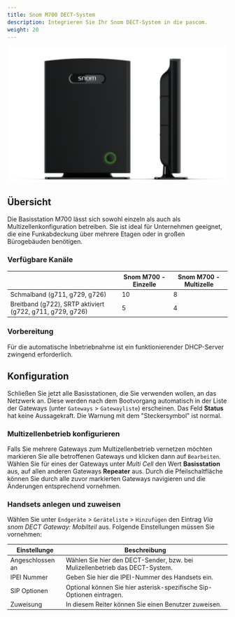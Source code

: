 ```yaml
---
title: Snom M700 DECT-System
description: Integrieren Sie Ihr Snom DECT-System in die pascom.
weight: 20
---
```


![Snom M700](snom_m700_dect.png?width=600px)


## Übersicht

Die Basisstation M700 lässt sich sowohl einzeln als auch als Multizellenkonfiguration betreiben. Sie ist ideal für Unternehmen geeignet, die eine Funkabdeckung über mehrere Etagen oder in großen Bürogebäuden benötigen.

### Verfügbare Kanäle

||Snom M700 - Einzelle|Snom M700 - Multizelle|
|----|----|----|
|Schmalband (g711, g729, g726)|10|8|
|Breitband (g722), SRTP aktiviert (g722, g711, g729, g726)|5|4|

### Vorbereitung

Für die automatische Inbetriebnahme ist ein funktionierender DHCP-Server zwingend erforderlich.


## Konfiguration

Schließen Sie jetzt alle Basisstationen, die Sie verwenden wollen, an das Netzwerk an. Diese werden nach dem Bootvorgang automatisch in der Liste der Gateways (unter `Gateways` > `Gatewayliste`) erscheinen.
Das Feld **Status** hat keine Aussagekraft. Die Warnung mit dem "Steckersymbol" ist normal.

### Multizellenbetrieb konfigurieren

Falls Sie mehrere Gateways zum Multizellenbetrieb vernetzen möchten markieren Sie alle betroffenen Gateways und klicken dann auf `Bearbeiten`. Wählen Sie für eines der Gateways unter *Multi Cell* den Wert **Basisstation** aus, auf allen anderen Gateways **Repeater** aus. Durch die Pfeilschaltfläche können Sie durch alle zuvor markierten Gateways navigieren und die Änderungen entsprechend vornehmen.

### Handsets anlegen und zuweisen

Wählen Sie unter `Endgeräte` > `Geräteliste` > `Hinzufügen` den Eintrag *Via snom DECT Gateway: Mobilteil* aus. Folgende Einstellungen müssen Sie vornehmen:

|Einstellunge|Beschreibung|
|---|---|
|Angeschlossen an|Wählen Sie hier den DECT-Sender, bzw. bei Mulizellenbetrieb das DECT-System.|
|IPEI Nummer|Geben Sie hier die IPEI-Nummer des Handsets ein.|
|SIP Optionen|Optional können Sie hier asterisk-spezifische Sip-Optionen eintragen.|
|Zuweisung|In diesem Reiter können Sie einen Benutzer zuweisen.|

